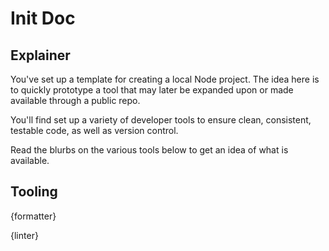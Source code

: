 # Init Doc

## Explainer

You've set up a template for creating a local Node project.  The idea here is to quickly prototype a tool that may later be expanded upon or made available through a public repo.

You'll find set up a variety of developer tools to ensure clean, consistent, testable code, as well as version control.

Read the blurbs on the various tools below to get an idea of what is available.

## Tooling

{formatter}

{linter}